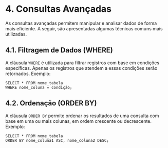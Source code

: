 # 4. Consultas Avançadas

As consultas avançadas permitem manipular e analisar dados de forma mais eficiente. A seguir, são apresentadas algumas técnicas comuns mais utilizadas.

## 4.1. Filtragem de Dados (WHERE)

A cláusula `WHERE` é utilizada para filtrar registros com base em condições específicas. Apenas os registros que atendem a essas condições serão retornados. Exemplo:

```
SELECT * FROM nome_tabela
WHERE nome_coluna = condição;
```

## 4.2. Ordenação (ORDER BY)

A cláusula `ORDER BY` permite ordenar os resultados de uma consulta com base em uma ou mais colunas, em ordem crescente ou decrescente. Exemplo:

```
SELECT * FROM nome_tabela
ORDER BY nome_coluna1 ASC, nome_coluna2 DESC;
```